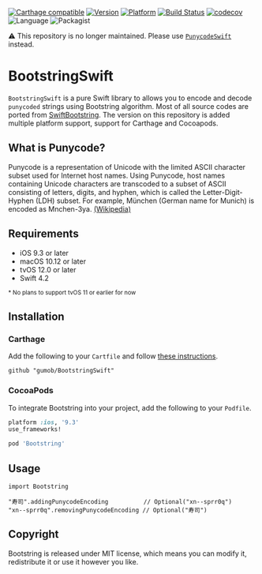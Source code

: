 [![Carthage compatible](https://img.shields.io/badge/Carthage-compatible-4BC51D.svg)](https://github.com/gumob/BootstringSwift)
[![Version](http://img.shields.io/cocoapods/v/Bootstring.svg)](http://cocoadocs.org/docsets/Bootstring)
[![Platform](http://img.shields.io/cocoapods/p/Bootstring.svg)](http://cocoadocs.org/docsets/Bootstring)
[![Build Status](https://travis-ci.com/gumob/BootstringSwift.svg?branch=master)](https://travis-ci.com/gumob/BootstringSwift)
[![codecov](https://codecov.io/gh/gumob/BootstringSwift/branch/master/graph/badge.svg)](https://codecov.io/gh/gumob/BootstringSwift)
![Language](https://img.shields.io/badge/Language-Swift%204.2-orange.svg)
![Packagist](https://img.shields.io/packagist/l/doctrine/orm.svg)

⚠️ This repository is no longer maintained. Please use [`PunycodeSwift`](https://github.com/gumob/PunycodeSwift) instead.

# BootstringSwift
<code>BootstringSwift</code> is a pure Swift library to allows you to encode and decode `punycoded` strings using Bootstring algorithm.
Most of all source codes are ported from [SwiftBootstring](https://github.com/YOCKOW/SwiftBootstring/tree/1.0.0). The version on this repository is added multiple platform support, support for Carthage and Cocoapods.

## What is Punycode?

Punycode is a representation of Unicode with the limited ASCII character subset used for Internet host names. Using Punycode, host names containing Unicode characters are transcoded to a subset of ASCII consisting of letters, digits, and hyphen, which is called the Letter-Digit-Hyphen (LDH) subset. For example, München (German name for Munich) is encoded as Mnchen-3ya. [(Wikipedia)](https://en.wikipedia.org/wiki/Punycode)

## Requirements

- iOS 9.3 or later
- macOS 10.12 or later
- tvOS 12.0 or later
- Swift 4.2

<small>* No plans to support tvOS 11 or earlier for now</small>


## Installation

### Carthage

Add the following to your `Cartfile` and follow [these instructions](https://github.com/Carthage/Carthage#adding-frameworks-to-an-application).

```
github "gumob/BootstringSwift"
```

### CocoaPods

To integrate Bootstring into your project, add the following to your `Podfile`.

```ruby
platform :ios, '9.3'
use_frameworks!

pod 'Bootstring'
```

## Usage

```
import Bootstring

"寿司".addingPunycodeEncoding          // Optional("xn--sprr0q")
"xn--sprr0q".removingPunycodeEncoding // Optional("寿司")
```


## Copyright

Bootstring is released under MIT license, which means you can modify it, redistribute it or use it however you like.
